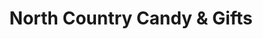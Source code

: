 ---
title: "North Country Candy & Gifts"
url: /alpena/north-country-candy-and-gifts/
shop: chocolate
---